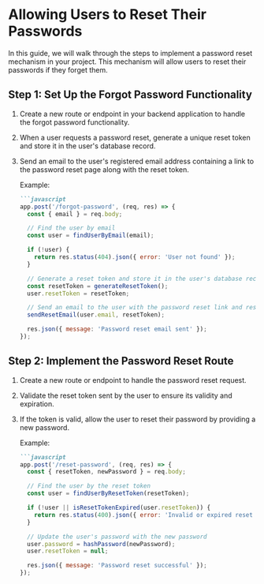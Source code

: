 
# Allowing Users to Reset Their Passwords

In this guide, we will walk through the steps to implement a password reset mechanism in your project. This mechanism will allow users to reset their passwords if they forget them.

## Step 1: Set Up the Forgot Password Functionality

1. Create a new route or endpoint in your backend application to handle the forgot password functionality.
2. When a user requests a password reset, generate a unique reset token and store it in the user's database record.
3. Send an email to the user's registered email address containing a link to the password reset page along with the reset token.
    
    Example:
    ```markdown
    ```javascript
    app.post('/forgot-password', (req, res) => {
      const { email } = req.body;
    
      // Find the user by email
      const user = findUserByEmail(email);
    
      if (!user) {
        return res.status(404).json({ error: 'User not found' });
      }
    
      // Generate a reset token and store it in the user's database record
      const resetToken = generateResetToken();
      user.resetToken = resetToken;
    
      // Send an email to the user with the password reset link and reset token
      sendResetEmail(user.email, resetToken);
    
      res.json({ message: 'Password reset email sent' });
    });
    ```


## Step 2: Implement the Password Reset Route

1. Create a new route or endpoint to handle the password reset request.
2. Validate the reset token sent by the user to ensure its validity and expiration.
3. If the token is valid, allow the user to reset their password by providing a new password.
    
    Example:
    ```markdown
    ```javascript
    app.post('/reset-password', (req, res) => {
      const { resetToken, newPassword } = req.body;
    
      // Find the user by the reset token
      const user = findUserByResetToken(resetToken);
    
      if (!user || isResetTokenExpired(user.resetToken)) {
        return res.status(400).json({ error: 'Invalid or expired reset token' });
      }
    
      // Update the user's password with the new password
      user.password = hashPassword(newPassword);
      user.resetToken = null;
    
      res.json({ message: 'Password reset successful' });
    });
    ```
    



